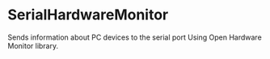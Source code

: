 # SerialHardwareMonitor
Sends information about PC devices to the serial port Using Open Hardware Monitor library.
